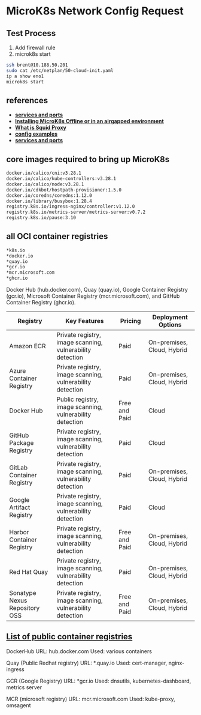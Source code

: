 # MicroK8s Network Config Request

## Test Process

1. Add firewall rule
2. microk8s start

```bash
ssh brent@10.188.50.201
sudo cat /etc/netplan/50-cloud-init.yaml 
ip a show eno1
microk8s start

```

## references

- **[services and ports](https://microk8s.io/docs/services-and-ports)**
- **[Installing MicroK8s Offline or in an airgapped environment](https://microk8s.io/docs/install-offline)**
- **[What is Squid Proxy](https://wiki.squid-cache.org/)**
- **[config examples](https://wiki.squid-cache.org/ConfigExamples/)**
- **[services and ports](https://microk8s.io/docs/services-and-ports)**

## core images required to bring up MicroK8s

```bash
docker.io/calico/cni:v3.28.1
docker.io/calico/kube-controllers:v3.28.1
docker.io/calico/node:v3.28.1
docker.io/cdkbot/hostpath-provisioner:1.5.0
docker.io/coredns/coredns:1.12.0
docker.io/library/busybox:1.28.4
registry.k8s.io/ingress-nginx/controller:v1.12.0
registry.k8s.io/metrics-server/metrics-server:v0.7.2
registry.k8s.io/pause:3.10
```

## all OCI container registries

```bash
*k8s.io
*docker.io
*quay.io
*gcr.io
*mcr.microsoft.com
*ghcr.io
```

Docker Hub (hub.docker.com), Quay (quay.io), Google Container Registry (gcr.io), Microsoft Container Registry (mcr.microsoft.com), and GitHub Container Registry (ghcr.io).

| Registry                      | Key Features                                              | Pricing       | Deployment Options         |
|-------------------------------|-----------------------------------------------------------|---------------|----------------------------|
| Amazon ECR                    | Private registry, image scanning, vulnerability detection | Paid          | On-premises, Cloud, Hybrid |
| Azure Container Registry      | Private registry, image scanning, vulnerability detection | Paid          | On-premises, Cloud, Hybrid |
| Docker Hub                    | Public registry, image scanning, vulnerability detection  | Free and Paid | Cloud                      |
| GitHub Package Registry       | Private registry, image scanning, vulnerability detection | Paid          | Cloud                      |
| GitLab Container Registry     | Private registry, image scanning, vulnerability detection | Paid          | On-premises, Cloud, Hybrid |
| Google Artifact Registry      | Private registry, image scanning, vulnerability detection | Paid          | Cloud                      |
| Harbor Container Registry     | Private registry, image scanning, vulnerability detection | Free and Paid | On-premises, Cloud, Hybrid |
| Red Hat Quay                  | Private registry, image scanning, vulnerability detection | Paid          | On-premises, Cloud, Hybrid |
| Sonatype Nexus Repository OSS | Private registry, image scanning, vulnerability detection | Free and Paid | On-premises, Cloud, Hybrid |

## **[List of public container registries](https://www.reddit.com/r/kubernetes/comments/gj0hrk/list_of_public_container_registries/)**

DockerHub
URL: hub.docker.com
Used: various containers

Quay (Public Redhat registry)
URL: *.quay.io
Used: cert-manager, nginx-ingress

GCR (Google Registry)
URL: *gcr.io
Used: dnsutils, kubernetes-dashboard, metrics server

MCR (microsoft registry)
URL: mcr.microsoft.com
Used: kube-proxy, omsagent
